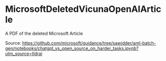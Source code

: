 # MicrosoftDeletedVicunaOpenAIArticle
A PDF of the deleted Microsoft Article

Source: https://github.com/microsoft/guidance/tree/sawidder/aml-batch-gen/notebooks/chatgpt_vs_open_source_on_harder_tasks.ipynb?utm_source=tldrai
